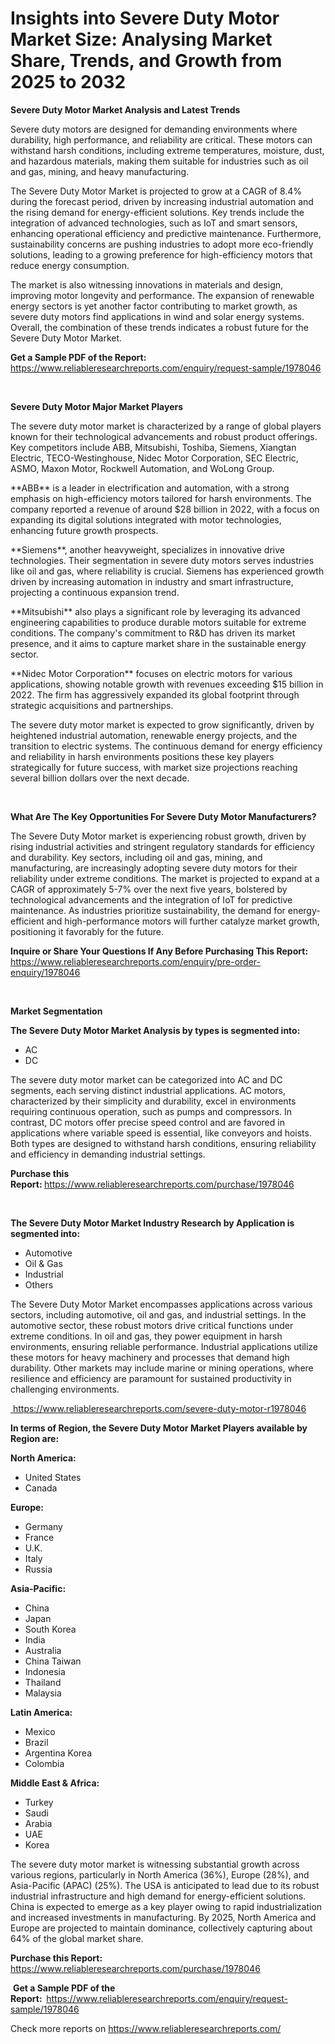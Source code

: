 <p><h1>Insights into Severe Duty Motor Market Size: Analysing Market Share, Trends, and Growth from 2025 to 2032</h1></p><p><strong>Severe Duty Motor Market Analysis and Latest Trends</strong></p>
<p><p>Severe duty motors are designed for demanding environments where durability, high performance, and reliability are critical. These motors can withstand harsh conditions, including extreme temperatures, moisture, dust, and hazardous materials, making them suitable for industries such as oil and gas, mining, and heavy manufacturing. </p><p>The Severe Duty Motor Market is projected to grow at a CAGR of 8.4% during the forecast period, driven by increasing industrial automation and the rising demand for energy-efficient solutions. Key trends include the integration of advanced technologies, such as IoT and smart sensors, enhancing operational efficiency and predictive maintenance. Furthermore, sustainability concerns are pushing industries to adopt more eco-friendly solutions, leading to a growing preference for high-efficiency motors that reduce energy consumption.</p><p>The market is also witnessing innovations in materials and design, improving motor longevity and performance. The expansion of renewable energy sectors is yet another factor contributing to market growth, as severe duty motors find applications in wind and solar energy systems. Overall, the combination of these trends indicates a robust future for the Severe Duty Motor Market.</p></p>
<p><strong>Get a Sample PDF of the Report:&nbsp;</strong> <a href="https://www.reliableresearchreports.com/enquiry/request-sample/1978046?utm_campaign=2263&utm_medium=2&utm_source=Github&utm_content=ia&utm_term=20022025&utm_id=severe-duty-motor">https://www.reliableresearchreports.com/enquiry/request-sample/1978046</a></p>
<p>&nbsp;</p>
<p><strong>Severe Duty Motor Major Market Players</strong></p>
<p><p>The severe duty motor market is characterized by a range of global players known for their technological advancements and robust product offerings. Key competitors include ABB, Mitsubishi, Toshiba, Siemens, Xiangtan Electric, TECO-Westinghouse, Nidec Motor Corporation, SEC Electric, ASMO, Maxon Motor, Rockwell Automation, and WoLong Group. </p><p>**ABB** is a leader in electrification and automation, with a strong emphasis on high-efficiency motors tailored for harsh environments. The company reported a revenue of around $28 billion in 2022, with a focus on expanding its digital solutions integrated with motor technologies, enhancing future growth prospects.</p><p>**Siemens**, another heavyweight, specializes in innovative drive technologies. Their segmentation in severe duty motors serves industries like oil and gas, where reliability is crucial. Siemens has experienced growth driven by increasing automation in industry and smart infrastructure, projecting a continuous expansion trend.</p><p>**Mitsubishi** also plays a significant role by leveraging its advanced engineering capabilities to produce durable motors suitable for extreme conditions. The company's commitment to R&D has driven its market presence, and it aims to capture market share in the sustainable energy sector.</p><p>**Nidec Motor Corporation** focuses on electric motors for various applications, showing notable growth with revenues exceeding $15 billion in 2022. The firm has aggressively expanded its global footprint through strategic acquisitions and partnerships.</p><p>The severe duty motor market is expected to grow significantly, driven by heightened industrial automation, renewable energy projects, and the transition to electric systems. The continuous demand for energy efficiency and reliability in harsh environments positions these key players strategically for future success, with market size projections reaching several billion dollars over the next decade.</p></p>
<p>&nbsp;</p>
<p><strong>What Are The Key Opportunities For Severe Duty Motor Manufacturers?</strong></p>
<p><p>The Severe Duty Motor market is experiencing robust growth, driven by rising industrial activities and stringent regulatory standards for efficiency and durability. Key sectors, including oil and gas, mining, and manufacturing, are increasingly adopting severe duty motors for their reliability under extreme conditions. The market is projected to expand at a CAGR of approximately 5-7% over the next five years, bolstered by technological advancements and the integration of IoT for predictive maintenance. As industries prioritize sustainability, the demand for energy-efficient and high-performance motors will further catalyze market growth, positioning it favorably for the future.</p></p>
<p><strong>Inquire or Share Your Questions If Any Before Purchasing This Report:</strong> <a href="https://www.reliableresearchreports.com/enquiry/pre-order-enquiry/1978046?utm_campaign=2263&utm_medium=2&utm_source=Github&utm_content=ia&utm_term=20022025&utm_id=severe-duty-motor">https://www.reliableresearchreports.com/enquiry/pre-order-enquiry/1978046</a></p>
<p>&nbsp;</p>
<p><strong>Market Segmentation</strong></p>
<p><strong>The Severe Duty Motor Market Analysis by types is segmented into:</strong></p>
<p><ul><li>AC</li><li>DC</li></ul></p>
<p><p>The severe duty motor market can be categorized into AC and DC segments, each serving distinct industrial applications. AC motors, characterized by their simplicity and durability, excel in environments requiring continuous operation, such as pumps and compressors. In contrast, DC motors offer precise speed control and are favored in applications where variable speed is essential, like conveyors and hoists. Both types are designed to withstand harsh conditions, ensuring reliability and efficiency in demanding industrial settings.</p></p>
<p><strong>Purchase this Report:&nbsp;</strong><a href="https://www.reliableresearchreports.com/purchase/1978046?utm_campaign=2263&utm_medium=2&utm_source=Github&utm_content=ia&utm_term=20022025&utm_id=severe-duty-motor">https://www.reliableresearchreports.com/purchase/1978046</a></p>
<p>&nbsp;</p>
<p><strong>The Severe Duty Motor Market Industry Research by Application is segmented into:</strong></p>
<p><ul><li>Automotive</li><li>Oil & Gas</li><li>Industrial</li><li>Others</li></ul></p>
<p><p>The Severe Duty Motor Market encompasses applications across various sectors, including automotive, oil and gas, and industrial settings. In the automotive sector, these robust motors drive critical functions under extreme conditions. In oil and gas, they power equipment in harsh environments, ensuring reliable performance. Industrial applications utilize these motors for heavy machinery and processes that demand high durability. Other markets may include marine or mining operations, where resilience and efficiency are paramount for sustained productivity in challenging environments.</p></p>
<p><a href="https://www.reliableresearchreports.com/severe-duty-motor-r1978046?utm_campaign=2263&utm_medium=2&utm_source=Github&utm_content=ia&utm_term=20022025&utm_id=severe-duty-motor">&nbsp;https://www.reliableresearchreports.com/severe-duty-motor-r1978046</a></p>
<p><strong>In terms of Region, the Severe Duty Motor Market Players available by Region are:</strong></p>
<p>
    <p> <strong> North America: </strong>
        <ul>
            <li>United States</li>
            <li>Canada</li>
        </ul>
        </p> 
    <p> <strong> Europe: </strong>
        <ul>
            <li>Germany</li>
            <li>France</li>
            <li>U.K.</li>
            <li>Italy</li>
            <li>Russia</li>
        </ul>
        </p> 
    <p> <strong> Asia-Pacific: </strong>
        <ul>
            <li>China</li>
            <li>Japan</li>
            <li>South Korea</li>
            <li>India</li>
            <li>Australia</li>
            <li>China Taiwan</li>
            <li>Indonesia</li>
            <li>Thailand</li>
            <li>Malaysia</li>
        </ul>
        </p> 
    <p> <strong> Latin America: </strong>
        <ul>
            <li>Mexico</li>
            <li>Brazil</li>
            <li>Argentina Korea</li>
            <li>Colombia</li>
        </ul>
        </p> 
    <p> <strong> Middle East & Africa: </strong>
        <ul>
            <li>Turkey</li>
            <li>Saudi</li>
            <li>Arabia</li>
            <li>UAE</li>
            <li>Korea</li>
        </ul>
    </p>
    </p>
<p><p>The severe duty motor market is witnessing substantial growth across various regions, particularly in North America (36%), Europe (28%), and Asia-Pacific (APAC) (25%). The USA is anticipated to lead due to its robust industrial infrastructure and high demand for energy-efficient solutions. China is expected to emerge as a key player owing to rapid industrialization and increased investments in manufacturing. By 2025, North America and Europe are projected to maintain dominance, collectively capturing about 64% of the global market share.</p></p>
<p><strong>Purchase this Report: </strong><a href="https://www.reliableresearchreports.com/purchase/1978046?utm_campaign=2263&utm_medium=2&utm_source=Github&utm_content=ia&utm_term=20022025&utm_id=severe-duty-motor">https://www.reliableresearchreports.com/purchase/1978046</a></p>
<p>&nbsp;<strong>Get a Sample PDF of the Report:&nbsp;&nbsp;</strong><a href="https://www.reliableresearchreports.com/enquiry/request-sample/1978046?utm_campaign=2263&utm_medium=2&utm_source=Github&utm_content=ia&utm_term=20022025&utm_id=severe-duty-motor">https://www.reliableresearchreports.com/enquiry/request-sample/1978046</a></p>
<p><strong></strong></p>
<p>Check more reports on <a href="https://www.reliableresearchreports.com/?utm_campaign=2263&utm_medium=2&utm_source=Github&utm_content=ia&utm_term=20022025&utm_id=severe-duty-motor">https://www.reliableresearchreports.com/</a></p>